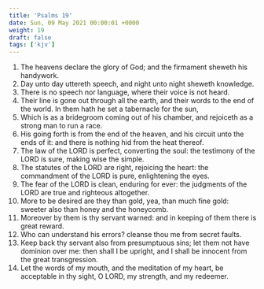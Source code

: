 ```yaml
---
title: 'Psalms 19'
date: Sun, 09 May 2021 00:00:01 +0000
weight: 19
draft: false
tags: ['kjv'] 
---
```


1. The heavens declare the glory of God; and the firmament sheweth his handywork.
2. Day unto day uttereth speech, and night unto night sheweth knowledge.
3. There is no speech nor language, where their voice is not heard.
4. Their line is gone out through all the earth, and their words to the end of the world. In them hath he set a tabernacle for the sun,
5. Which is as a bridegroom coming out of his chamber, and rejoiceth as a strong man to run a race.
6. His going forth is from the end of the heaven, and his circuit unto the ends of it: and there is nothing hid from the heat thereof.
7. The law of the LORD is perfect, converting the soul: the testimony of the LORD is sure, making wise the simple.
8. The statutes of the LORD are right, rejoicing the heart: the commandment of the LORD is pure, enlightening the eyes.
9. The fear of the LORD is clean, enduring for ever: the judgments of the LORD are true and righteous altogether.
10. More to be desired are they than gold, yea, than much fine gold: sweeter also than honey and the honeycomb.
11. Moreover by them is thy servant warned: and in keeping of them there is great reward.
12. Who can understand his errors? cleanse thou me from secret faults.
13. Keep back thy servant also from presumptuous sins; let them not have dominion over me: then shall I be upright, and I shall be innocent from the great transgression.
14. Let the words of my mouth, and the meditation of my heart, be acceptable in thy sight, O LORD, my strength, and my redeemer.
